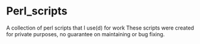 Perl_scripts
============

A collection of perl scripts that I use(d) for work
These scripts were created for private purposes, no guarantee on maintaining or bug fixing.

